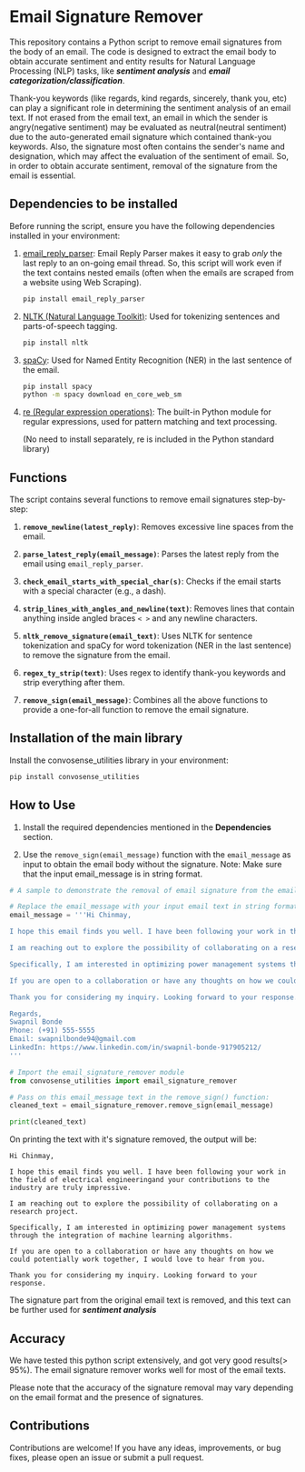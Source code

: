 # Email Signature Remover

This repository contains a Python script to remove email signatures from the body of an email. The code is designed to extract the email body to obtain accurate sentiment and entity results for Natural Language Processing (NLP) tasks, like ***sentiment analysis*** and ***email categorization/classification***.

Thank-you keywords (like regards, kind regards, sincerely, thank you, etc) can play a significant role in determining the sentiment analysis of an email text. If not erased from the email text, an email in which the sender is angry(negative sentiment) may be evaluated as neutral(neutral sentiment) due to the auto-generated email signature which contained thank-you keywords. Also, the signature most often contains the sender's name and designation, which may affect the evaluation of the sentiment of email. So, in order to obtain accurate sentiment, removal of the signature from the email is essential.


## Dependencies to be installed

Before running the script, ensure you have the following dependencies installed in your environment:

1. [email_reply_parser](https://github.com/zapier/email-reply-parser): Email Reply Parser makes it easy to grab *only* the last reply to an on-going email thread. So, this script will work even if the text contains nested emails (often when the emails are scraped from a website using Web Scraping).

   ```bash
   pip install email_reply_parser
   ```

2. [NLTK (Natural Language Toolkit)](https://www.nltk.org/): Used for tokenizing sentences and parts-of-speech tagging.

   ```bash
   pip install nltk
   ```

3. [spaCy](https://spacy.io/): Used for Named Entity Recognition (NER) in the last sentence of the email.

   ```bash
   pip install spacy
   python -m spacy download en_core_web_sm
   ```

4. [re (Regular expression operations)](https://docs.python.org/3/library/re.html): The built-in Python module for regular expressions, used for pattern matching and text processing.

   (No need to install separately, re is included in the Python standard library)


## Functions

The script contains several functions to remove email signatures step-by-step:

1. **`remove_newline(latest_reply)`**: Removes excessive line spaces from the email.

2. **`parse_latest_reply(email_message)`**: Parses the latest reply from the email using `email_reply_parser`.

3. **`check_email_starts_with_special_char(s)`**: Checks if the email starts with a special character (e.g., a dash).

4. **`strip_lines_with_angles_and_newline(text)`**: Removes lines that contain anything inside angled braces `< >` and any newline characters.

5. **`nltk_remove_signature(email_text)`**: Uses NLTK for sentence tokenization and spaCy for word tokenization (NER in the last sentence) to remove the signature from the email.

6. **`regex_ty_strip(text)`**: Uses regex to identify thank-you keywords and strip everything after them.

7. **`remove_sign(email_message)`**: Combines all the above functions to provide a one-for-all function to remove the email signature.



## Installation of the main library
Install the convosense_utilities library in your environment:
```python
pip install convosense_utilities

```


## How to Use

1. Install the required dependencies mentioned in the **Dependencies** section.

2. Use the `remove_sign(email_message)` function with the `email_message` as input to obtain the email body without the signature.
   Note: Make sure that the input email_message is in string format.

```python
# A sample to demonstrate the removal of email signature from the email body

# Replace the email_message with your input email text in string format
email_message = '''Hi Chinmay,

I hope this email finds you well. I have been following your work in the field of electrical engineeringand your contributions to the industry are truly impressive.

I am reaching out to explore the possibility of collaborating on a research project. 

Specifically, I am interested in optimizing power management systems through the integration of machine learning algorithms.

If you are open to a collaboration or have any thoughts on how we could potentially work together, I would love to hear from you.

Thank you for considering my inquiry. Looking forward to your response.

Regards,
Swapnil Bonde
Phone: (+91) 555-5555
Email: swapnilbonde94@gmail.com
LinkedIn: https://www.linkedin.com/in/swapnil-bonde-917905212/
'''
```
```python
# Import the email_signature_remover module
from convosense_utilities import email_signature_remover

# Pass on this email_message text in the remove_sign() function:
cleaned_text = email_signature_remover.remove_sign(email_message)

print(cleaned_text)
```
On printing the text with it's signature removed, the output will be:
```
Hi Chinmay,

I hope this email finds you well. I have been following your work in the field of electrical engineeringand your contributions to the industry are truly impressive.

I am reaching out to explore the possibility of collaborating on a research project. 

Specifically, I am interested in optimizing power management systems through the integration of machine learning algorithms.

If you are open to a collaboration or have any thoughts on how we could potentially work together, I would love to hear from you.

Thank you for considering my inquiry. Looking forward to your response.
```

The signature part from the original email text is removed, and this text can be further used for ***sentiment analysis***


## Accuracy

We have tested this python script extensively, and got very good results(> 95%). The email signature remover works well for most of the email texts.

Please note that the accuracy of the signature removal may vary depending on the email format and the presence of signatures.


## Contributions

Contributions are welcome! If you have any ideas, improvements, or bug fixes, please open an issue or submit a pull request.
